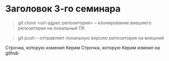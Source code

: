 # Заголовок 3-го семинара

 > git clone <url-адрес репозитория> – клонирование внешнего репозитория на  локальный ПК

 > git push – отправляет локальную версию репозитория на внешний

 Строчка, которую изменил Керим
 Строчка, которую Керим измнил на github
 
